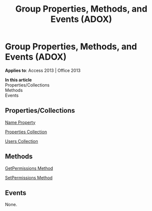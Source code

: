 ﻿---
title: Group Properties, Methods, and Events (ADOX)
TOCTitle: Properties, Methods, and Events
ms:assetid: c1597b02-a9db-662e-3842-3444c63406cc
ms:mtpsurl: https://msdn.microsoft.com/en-us/library/JJ249939(v=office.15)
ms:contentKeyID: 48547526
ms.date: 09/18/2015
mtps_version: v=office.15
---

# Group Properties, Methods, and Events (ADOX)


**Applies to**: Access 2013 | Office 2013

**In this article**  
Properties/Collections  
Methods  
Events  

## Properties/Collections

[Name Property](name-property-adox.md)

[Properties Collection](properties-collection-ado.md)

[Users Collection](users-collection-adox.md)

## Methods

[GetPermissions Method](getpermissions-method-adox.md)

[SetPermissions Method](setpermissions-method-adox.md)

## Events

None.


